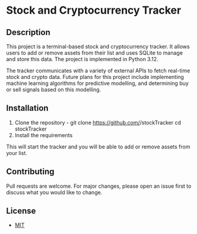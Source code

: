 # Stock and Cryptocurrency Tracker

## Description
This project is a terminal-based stock and cryptocurrency tracker. It allows users to add or remove assets from their list and uses SQLite to manage and store this data. The project is implemented in Python 3.12.

The tracker communicates with a variety of external APIs to fetch real-time stock and crypto data. Future plans for this project include implementing machine learning algorithms for predictive modelling, and determining buy or sell signals based on this modelling. 

## Installation
1. Clone the repository - git clone https://github.com/<JackRKennedy>/stockTracker cd stockTracker
2. Install the requirements

This will start the tracker and you will be able to add or remove assets from your list.

## Contributing
Pull requests are welcome. For major changes, please open an issue first to discuss what you would like to change.

## License
- [MIT](https://choosealicense.com/licenses/mit/)
